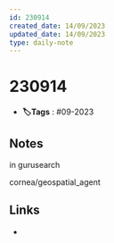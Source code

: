 ```yaml
---
id: 230914
created_date: 14/09/2023
updated_date: 14/09/2023
type: daily-note
---
```


# 230914
- **🏷️Tags** : #09-2023  

## Notes

in gurusearch

cornea/geospatial_agent

## Links
- 
